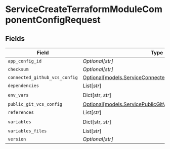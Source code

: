 # ServiceCreateTerraformModuleComponentConfigRequest


## Fields

| Field                                                                                                          | Type                                                                                                           | Required                                                                                                       | Description                                                                                                    |
| -------------------------------------------------------------------------------------------------------------- | -------------------------------------------------------------------------------------------------------------- | -------------------------------------------------------------------------------------------------------------- | -------------------------------------------------------------------------------------------------------------- |
| `app_config_id`                                                                                                | *Optional[str]*                                                                                                | :heavy_minus_sign:                                                                                             | N/A                                                                                                            |
| `checksum`                                                                                                     | *Optional[str]*                                                                                                | :heavy_minus_sign:                                                                                             | N/A                                                                                                            |
| `connected_github_vcs_config`                                                                                  | [Optional[models.ServiceConnectedGithubVCSConfigRequest]](../models/serviceconnectedgithubvcsconfigrequest.md) | :heavy_minus_sign:                                                                                             | N/A                                                                                                            |
| `dependencies`                                                                                                 | List[*str*]                                                                                                    | :heavy_minus_sign:                                                                                             | N/A                                                                                                            |
| `env_vars`                                                                                                     | Dict[str, *str*]                                                                                               | :heavy_check_mark:                                                                                             | N/A                                                                                                            |
| `public_git_vcs_config`                                                                                        | [Optional[models.ServicePublicGitVCSConfigRequest]](../models/servicepublicgitvcsconfigrequest.md)             | :heavy_minus_sign:                                                                                             | N/A                                                                                                            |
| `references`                                                                                                   | List[*str*]                                                                                                    | :heavy_minus_sign:                                                                                             | N/A                                                                                                            |
| `variables`                                                                                                    | Dict[str, *str*]                                                                                               | :heavy_check_mark:                                                                                             | N/A                                                                                                            |
| `variables_files`                                                                                              | List[*str*]                                                                                                    | :heavy_minus_sign:                                                                                             | N/A                                                                                                            |
| `version`                                                                                                      | *Optional[str]*                                                                                                | :heavy_minus_sign:                                                                                             | N/A                                                                                                            |